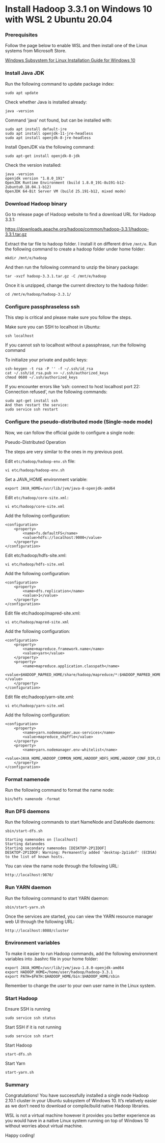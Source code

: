 # Install Hadoop 3.3.1 on Windows 10 with WSL 2 Ubuntu 20.04
### Prerequisites
Follow the page below to enable WSL and then install one of the Linux systems from Microsoft Store.

[Windows Subsystem for Linux Installation Guide for Windows 10](https://docs.microsoft.com/en-us/windows/wsl/install-win10)

### Install Java JDK
Run the following command to update package index:

    sudo apt update

Check whether Java is installed already:

    java -version

Command 'java' not found, but can be installed with:

    sudo apt install default-jre
    sudo apt install openjdk-11-jre-headless
    sudo apt install openjdk-8-jre-headless

Install OpenJDK via the following command:

    sudo apt-get install openjdk-8-jdk

Check the version installed:

    java -version
    openjdk version "1.8.0_191"
    OpenJDK Runtime Environment (build 1.8.0_191-8u191-b12-2ubuntu0.18.04.1-b12)
    OpenJDK 64-Bit Server VM (build 25.191-b12, mixed mode)


### Download Hadoop binary
Go to release page of Hadoop website to find a download URL for Hadoop 3.3.1:

https://downloads.apache.org/hadoop/common/hadoop-3.3.1/hadoop-3.3.1.tar.gz

Extract the tar file to hadoop folder. I install it on different drive `/mnt/e`.
Run the following command to create a hadoop folder under home folder:

    mkdir /mnt/e/hadoop

And then run the following command to unzip the binary package:

    tar -xvzf hadoop-3.3.1.tar.gz -C /mnt/e/hadoop

Once it is unzipped, change the current directory to the hadoop folder:

    cd /mnt/e/hadoop/hadoop-3.3.1/

### Configure passphraseless ssh
This step is critical and please make sure you follow the steps.

Make sure you can SSH to localhost in Ubuntu:

    ssh localhost

If you cannot ssh to localhost without a passphrase, run the following command 

To initialize your private and public keys:

    ssh-keygen -t rsa -P '' -f ~/.ssh/id_rsa
    cat ~/.ssh/id_rsa.pub >> ~/.ssh/authorized_keys
    chmod 0600 ~/.ssh/authorized_keys

If you encounter errors like ‘ssh: connect to host localhost port 22: Connection refused’, run the following commands:

    sudo apt-get install ssh
    And then restart the service:
    sudo service ssh restart

### Configure the pseudo-distributed mode (Single-node mode)
Now, we can follow the official guide to configure a single node:

Pseudo-Distributed Operation

The steps are very similar to the ones in my previous post.

Edit `etc/hadoop/hadoop-env.sh` file:

    vi etc/hadoop/hadoop-env.sh

Set a JAVA_HOME environment variable:

    export JAVA_HOME=/usr/lib/jvm/java-8-openjdk-amd64

Edit `etc/hadoop/core-site.xml:`

    vi etc/hadoop/core-site.xml

Add the following configuration:

    <configuration>
        <property>
            <name>fs.defaultFS</name>
            <value>hdfs://localhost:9000</value>
        </property>
    </configuration>

Edit etc/hadoop/hdfs-site.xml:

    vi etc/hadoop/hdfs-site.xml

Add the following configuration:

    <configuration>
        <property>
            <name>dfs.replication</name>
            <value>1</value>
        </property>
    </configuration>

Edit file etc/hadoop/mapred-site.xml:

    vi etc/hadoop/mapred-site.xml

Add the following configuration:

    <configuration>
        <property>
            <name>mapreduce.framework.name</name>
            <value>yarn</value>
        </property>
        <property>
            <name>mapreduce.application.classpath</name>
            <value>$HADOOP_MAPRED_HOME/share/hadoop/mapreduce/*:$HADOOP_MAPRED_HOME/share/hadoop/mapreduce/lib/*</value>
        </property>
    </configuration>

Edit file etc/hadoop/yarn-site.xml:

    vi etc/hadoop/yarn-site.xml

Add the following configuration:

    <configuration>
        <property>
            <name>yarn.nodemanager.aux-services</name>
            <value>mapreduce_shuffle</value>
        </property>
        <property>
            <name>yarn.nodemanager.env-whitelist</name>
            <value>JAVA_HOME,HADOOP_COMMON_HOME,HADOOP_HDFS_HOME,HADOOP_CONF_DIR,CLASSPATH_PREPEND_DISTCACHE,HADOOP_YARN_HOME,HADOOP_MAPRED_HOME</value>
        </property>
    </configuration>

### Format namenode
Run the following command to format the name node:

    bin/hdfs namenode -format

### Run DFS daemons
Run the following commands to start NameNode and DataNode daemons:

    sbin/start-dfs.sh

    Starting namenodes on [localhost]
    Starting datanodes
    Starting secondary namenodes [DESKTOP-2P1IDOF]
    DESKTOP-2P1IDOF: Warning: Permanently added 'desktop-2p1idof' (ECDSA) to the list of known hosts.

You can view the name node through the following URL:

    http://localhost:9870/


### Run YARN daemon
Run the following command to start YARN daemon:

    sbin/start-yarn.sh

Once the services are started, you can view the YARN resource manager web UI through the following URL:

    http://localhost:8088/cluster

### Environment variables
To make it easier to run Hadoop commands, add the following environment variables into .bashrc file in your home folder:

    export JAVA_HOME=/usr/lib/jvm/java-1.8.0-openjdk-amd64
    export HADOOP_HOME=/home/user/hadoop/hadoop-3.3.1
    export PATH=$PATH:$HADOOP_HOME/bin:$HADOOP_HOME/sbin

Remember to change the *user* to your own user name in the Linux system.

### Start Hadoop

Ensure SSH is running

    sudo service ssh status

Start SSH if it is not running

    sudo service ssh start

Start Hadoop

    start-dfs.sh

Start Yarn

    start-yarn.sh

### Summary
Congratulations! You have successfully installed a single node Hadoop 2.10.1 cluster in your Ubuntu subsystem of Windows 10. It’s relatively easier as we don’t need to download or compile/build native Hadoop libraries.

WSL is not a virtual machine however it provides you better experience as you would have in a native Linux system running on top of Windows 10 without worries about virtual machine.

Happy coding!
